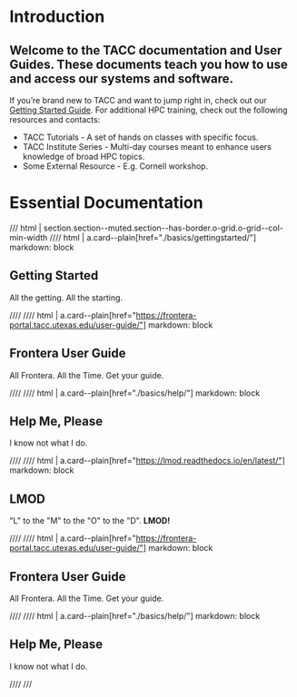 # Introduction

## Welcome to the TACC documentation and User Guides. These documents teach you how to use and access our systems and software.

If you’re brand new to TACC and want to jump right in, check out our [Getting Started Guide](basics/gettingstarted). For additional HPC training, check out the following resources and contacts:

- TACC Tutorials - A set of hands on classes with specific focus.
- TACC Institute Series - Multi-day courses meant to enhance users knowledge of broad HPC topics.
- Some External Resource - E.g. Cornell workshop.

# Essential Documentation

/// html | section.section--muted.section--has-border.o-grid.o-grid--col-min-width
//// html | a.card--plain[href="./basics/gettingstarted/"]
     markdown: block

## Getting Started

All the getting. All the starting.

////
//// html | a.card--plain[href="https://frontera-portal.tacc.utexas.edu/user-guide/"]
     markdown: block

## Frontera User Guide

All Frontera. All the Time. Get your guide.

////
//// html | a.card--plain[href="./basics/help/"]
     markdown: block

## Help Me, Please

I know not what I do.

////
//// html | a.card--plain[href="https://lmod.readthedocs.io/en/latest/"]
     markdown: block

## LMOD

"L" to the "M" to the "O" to the "D". **LMOD!**

////
//// html | a.card--plain[href="https://frontera-portal.tacc.utexas.edu/user-guide/"]
     markdown: block

## Frontera User Guide

All Frontera. All the Time. Get your guide.

////
//// html | a.card--plain[href="./basics/help/"]
     markdown: block

## Help Me, Please

I know not what I do.

////
///
